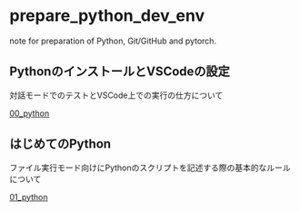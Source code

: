 # prepare_python_dev_env
note for preparation of Python, Git/GitHub and pytorch.

## PythonのインストールとVSCodeの設定
対話モードでのテストとVSCode上での実行の仕方について

[00_python](https://github.com/ail-and-colleagues/prepare_python_dev_env/tree/main/00_python)

## はじめてのPython
ファイル実行モード向けにPythonのスクリプトを記述する際の基本的なルールについて

[01_python](https://github.com/ail-and-colleagues/prepare_python_dev_env/tree/main/01_python)

